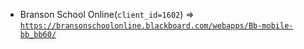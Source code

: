  - Branson School Online(`client_id=1602`) => [`https://bransonschoolonline.blackboard.com/webapps/Bb-mobile-bb_bb60/`](https://bransonschoolonline.blackboard.com/webapps/Bb-mobile-bb_bb60/)

